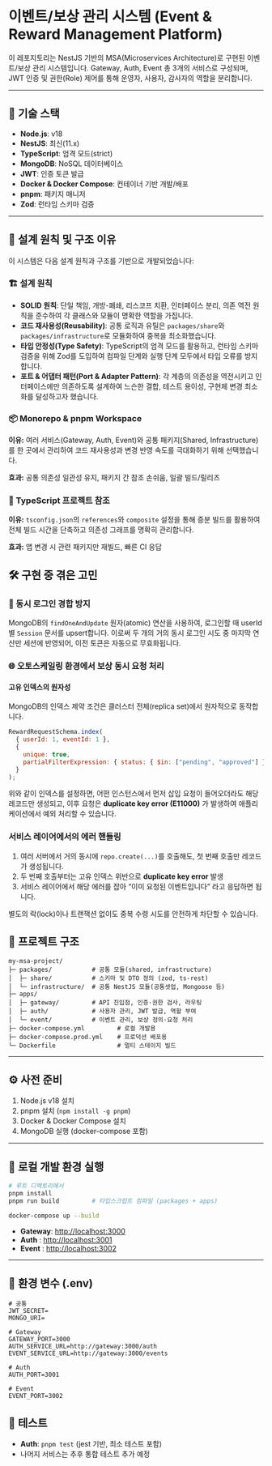 # 이벤트/보상 관리 시스템 (Event & Reward Management Platform)

이 레포지토리는 NestJS 기반의 MSA(Microservices Architecture)로 구현된 이벤트/보상 관리 시스템입니다. Gateway, Auth, Event 총 3개의 서비스로 구성되며, JWT 인증 및 권한(Role) 제어를 통해 운영자, 사용자, 감사자의 역할을 분리합니다.

---

## 🧩 기술 스택

- **Node.js**: v18
- **NestJS**: 최신(11.x)
- **TypeScript**: 엄격 모드(strict)
- **MongoDB**: NoSQL 데이터베이스
- **JWT**: 인증 토큰 발급
- **Docker & Docker Compose**: 컨테이너 기반 개발/배포
- **pnpm**: 패키지 매니저
- **Zod**: 런타임 스키마 검증

---

## 🎯 설계 원칙 및 구조 이유

이 시스템은 다음 설계 원칙과 구조를 기반으로 개발되었습니다:

### 🏗️ 설계 원칙

- **SOLID 원칙**: 단일 책임, 개방-폐쇄, 리스코프 치환, 인터페이스 분리, 의존 역전 원칙을 준수하여 각 클래스와 모듈이 명확한 역할을 가집니다.
- **코드 재사용성(Reusability)**: 공통 로직과 유틸은 `packages/share`와 `packages/infrastructure`로 모듈화하여 중복을 최소화했습니다.
- **타입 안정성(Type Safety)**: TypeScript의 엄격 모드를 활용하고, 런타임 스키마 검증을 위해 Zod를 도입하여 컴파일 단계와 실행 단계 모두에서 타입 오류를 방지합니다.
- **포트 & 어댑터 패턴(Port & Adapter Pattern)**: 각 계층의 의존성을 역전시키고 인터페이스에만 의존하도록 설계하여 느슨한 결합, 테스트 용이성, 구현체 변경 최소화를 달성하고자 했습니다.

### 📦 Monorepo & pnpm Workspace

**이유:** 여러 서비스(Gateway, Auth, Event)와 공통 패키지(Shared, Infrastructure)를 한 곳에서 관리하여 코드 재사용성과 변경 반영 속도를 극대화하기 위해 선택했습니다.

**효과:** 공통 의존성 일관성 유지, 패키지 간 참조 손쉬움, 일괄 빌드/릴리즈

### 🚀 TypeScript 프로젝트 참조

**이유:** `tsconfig.json`의 `references`와 `composite` 설정을 통해 증분 빌드를 활용하여 전체 빌드 시간을 단축하고 의존성 그래프를 명확히 관리합니다.

**효과:** 앱 변경 시 관련 패키지만 재빌드, 빠른 CI 응답

## 🛠️ 구현 중 겪은 고민

### 🔐 동시 로그인 경합 방지

MongoDB의 `findOneAndUpdate` 원자(atomic) 연산을 사용하여, 로그인할 때 userId별 `Session` 문서를 upsert합니다. 이로써 두 개의 거의 동시 로그인 시도 중 마지막 연산만 세션에 반영되어, 이전 토큰은 자동으로 무효화됩니다.

### 🌐 오토스케일링 환경에서 보상 동시 요청 처리

#### 고유 인덱스의 원자성

MongoDB의 인덱스 제약 조건은 클러스터 전체(replica set)에서 원자적으로 동작합니다.

```js
RewardRequestSchema.index(
  { userId: 1, eventId: 1 },
  {
    unique: true,
    partialFilterExpression: { status: { $in: ["pending", "approved"] } },
  }
);
```

위와 같이 인덱스를 설정하면, 어떤 인스턴스에서 먼저 삽입 요청이 들어오더라도 해당 레코드만 생성되고, 이후 요청은 **duplicate key error (E11000)** 가 발생하여 애플리케이션에서 예외 처리할 수 있습니다.

### 서비스 레이어에서의 에러 핸들링

1. 여러 서버에서 거의 동시에 `repo.create(...)`를 호출해도, 첫 번째 호출만 레코드가 생성됩니다.
2. 두 번째 호출부터는 고유 인덱스 위반으로 **duplicate key error** 발생
3. 서비스 레이어에서 해당 에러를 잡아 “이미 요청된 이벤트입니다” 라고 응답하면 됩니다.

별도의 락(lock)이나 트랜잭션 없이도 중복 수령 시도를 안전하게 차단할 수 있습니다.

## 📁 프로젝트 구조

```
my-msa-project/
├─ packages/           # 공통 모듈(shared, infrastructure)
│  ├─ share/           # 스키마 및 DTO 정의 (zod, ts-rest)
│  └─ infrastructure/  # 공통 NestJS 모듈(공통셋업, Mongoose 등)
├─ apps/
│  ├─ gateway/         # API 진입점, 인증·권한 검사, 라우팅
│  ├─ auth/            # 사용자 관리, JWT 발급, 역할 부여
│  └─ event/           # 이벤트 관리, 보상 정의·요청 처리
├─ docker-compose.yml         # 로컬 개발용
├─ docker-compose.prod.yml    # 프로덕션 배포용
└─ Dockerfile                 # 멀티 스테이지 빌드
```

---

## ⚙️ 사전 준비

1. Node.js v18 설치
2. pnpm 설치 (`npm install -g pnpm`)
3. Docker & Docker Compose 설치
4. MongoDB 실행 (docker-compose 포함)

---

## 🚀 로컬 개발 환경 실행

```bash
# 루트 디렉토리에서
pnpm install
pnpm run build         # 타입스크립트 컴파일 (packages + apps)

docker-compose up --build
```

- **Gateway**: [http://localhost:3000](http://localhost:3000)
- **Auth** : [http://localhost:3001](http://localhost:3001)
- **Event** : [http://localhost:3002](http://localhost:3002)

---

## 🔐 환경 변수 (.env)

```dotenv
# 공통
JWT_SECRET=
MONGO_URI=

# Gateway
GATEWAY_PORT=3000
AUTH_SERVICE_URL=http://gateway:3000/auth
EVENT_SERVICE_URL=http://gateway:3000/events

# Auth
AUTH_PORT=3001

# Event
EVENT_PORT=3002
```

## 🧪 테스트

- **Auth**: `pnpm test` (jest 기반, 최소 테스트 포함)
- 나머지 서비스는 추후 통합 테스트 추가 예정

